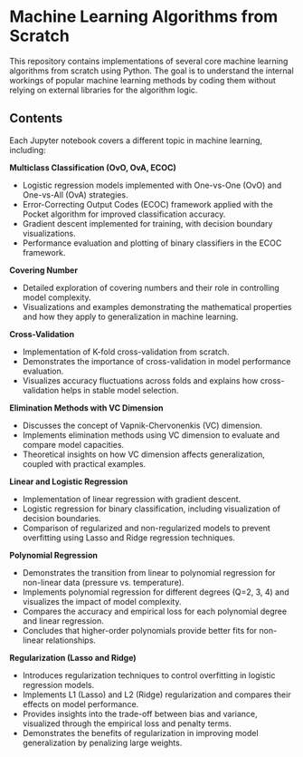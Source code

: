 # Machine Learning Algorithms from Scratch

This repository contains implementations of several core machine learning algorithms from scratch using Python. The goal is to understand the internal workings of popular machine learning methods by coding them without relying on external libraries for the algorithm logic.

## Contents

Each Jupyter notebook covers a different topic in machine learning, including:

 **Multiclass Classification (OvO, OvA, ECOC)**
   - Logistic regression models implemented with One-vs-One (OvO) and One-vs-All (OvA) strategies.
   - Error-Correcting Output Codes (ECOC) framework applied with the Pocket algorithm for improved classification accuracy.
   - Gradient descent implemented for training, with decision boundary visualizations.
   - Performance evaluation and plotting of binary classifiers in the ECOC framework.


**Covering Number**
   - Detailed exploration of covering numbers and their role in controlling model complexity.
   - Visualizations and examples demonstrating the mathematical properties and how they apply to generalization in machine learning.

 **Cross-Validation**
   - Implementation of K-fold cross-validation from scratch.
   - Demonstrates the importance of cross-validation in model performance evaluation.
   - Visualizes accuracy fluctuations across folds and explains how cross-validation helps in stable model selection.

 **Elimination Methods with VC Dimension**
   - Discusses the concept of Vapnik-Chervonenkis (VC) dimension.
   - Implements elimination methods using VC dimension to evaluate and compare model capacities.
   - Theoretical insights on how VC dimension affects generalization, coupled with practical examples.

 **Linear and Logistic Regression**
   - Implementation of linear regression with gradient descent.
   - Logistic regression for binary classification, including visualization of decision boundaries.
   - Comparison of regularized and non-regularized models to prevent overfitting using Lasso and Ridge regression techniques.


 **Polynomial Regression**
   - Demonstrates the transition from linear to polynomial regression for non-linear data (pressure vs. temperature).
   - Implements polynomial regression for different degrees (Q=2, 3, 4) and visualizes the impact of model complexity.
   - Compares the accuracy and empirical loss for each polynomial degree and linear regression.
   - Concludes that higher-order polynomials provide better fits for non-linear relationships.

 **Regularization (Lasso and Ridge)**
   - Introduces regularization techniques to control overfitting in logistic regression models.
   - Implements L1 (Lasso) and L2 (Ridge) regularization and compares their effects on model performance.
   - Provides insights into the trade-off between bias and variance, visualized through the empirical loss and penalty terms.
   - Demonstrates the benefits of regularization in improving model generalization by penalizing large weights.

